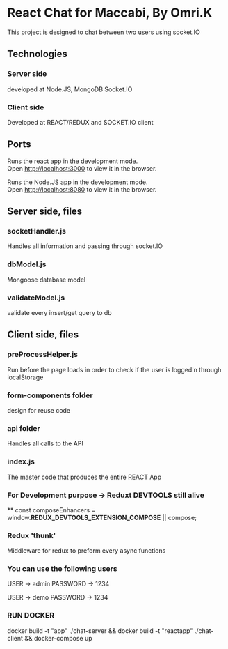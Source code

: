 # React Chat for Maccabi, By Omri.K

This project is designed to chat between two users using socket.IO

## Technologies

### Server side
developed at Node.JS, MongoDB Socket.IO


### Client side
Developed at REACT/REDUX and SOCKET.IO client

## Ports

Runs the react app in the development mode.\
Open [http://localhost:3000](http://localhost:3000) to view it in the browser.
 

Runs the Node.JS app in the development mode.\
Open [http://localhost:8080](http://localhost:8080) to view it in the browser.

 
## Server side, files

### socketHandler.js

Handles all information and passing through socket.IO

### dbModel.js

Mongoose database model

### validateModel.js

validate every insert/get query to db

## Client side, files

### preProcessHelper.js
Run before the page loads in order to check if the user is loggedIn through localStorage

### form-components folder
design for reuse code


### api folder
Handles all calls to the API

### index.js
The master code that produces the entire REACT App

### For Development purpose -> Reduxt DEVTOOLS still alive
** const composeEnhancers = window.__REDUX_DEVTOOLS_EXTENSION_COMPOSE__ || compose;

### Redux 'thunk'
Middleware for redux to preform every async functions

### You can use the following users
USER -> admin
PASSWORD -> 1234

USER -> demo
PASSWORD -> 1234

### RUN DOCKER

docker build -t "app" ./chat-server && docker build -t "reactapp" ./chat-client && docker-compose up

